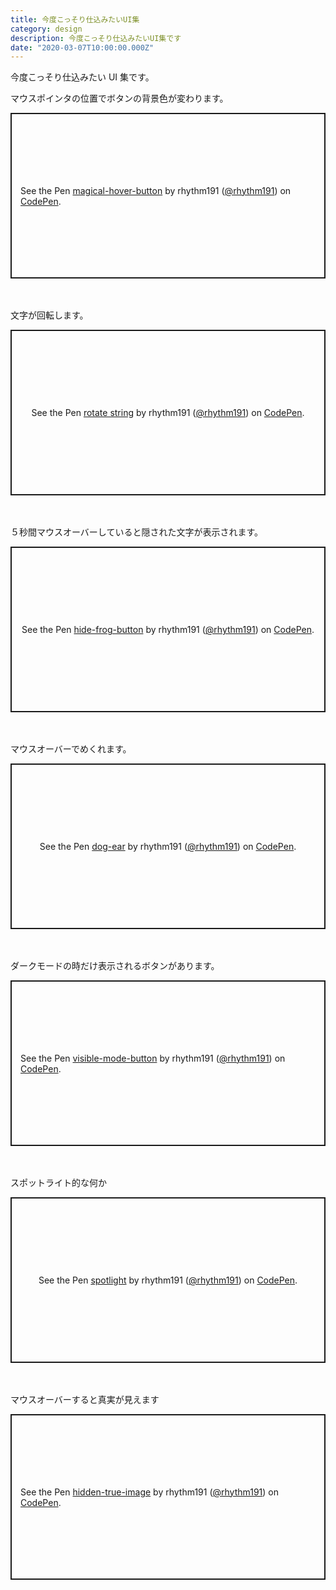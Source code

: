 ```yaml
---
title: 今度こっそり仕込みたいUI集
category: design
description: 今度こっそり仕込みたいUI集です
date: "2020-03-07T10:00:00.000Z"
---
```


今度こっそり仕込みたい UI 集です。

マウスポインタの位置でボタンの背景色が変わります。

<p class="codepen" data-height="265" data-theme-id="dark" data-default-tab="js,result" data-user="rhythm191" data-slug-hash="KKpmRve" data-preview="true" style="height: 265px; box-sizing: border-box; display: flex; align-items: center; justify-content: center; border: 2px solid; margin: 1em 0; padding: 1em;" data-pen-title="magical-hover-button">
  <span>See the Pen <a href="https://codepen.io/rhythm191/pen/KKpmRve">
  magical-hover-button</a> by rhythm191 (<a href="https://codepen.io/rhythm191">@rhythm191</a>)
  on <a href="https://codepen.io">CodePen</a>.</span>
</p>
<script async src="https://static.codepen.io/assets/embed/ei.js"></script>

<br />
<br />
文字が回転します。

<p class="codepen" data-height="265" data-theme-id="dark" data-default-tab="css,result" data-user="rhythm191" data-slug-hash="vYOyNRg" data-preview="true" style="height: 265px; box-sizing: border-box; display: flex; align-items: center; justify-content: center; border: 2px solid; margin: 1em 0; padding: 1em;" data-pen-title="rotate string">
  <span>See the Pen <a href="https://codepen.io/rhythm191/pen/vYOyNRg">
  rotate string</a> by rhythm191 (<a href="https://codepen.io/rhythm191">@rhythm191</a>)
  on <a href="https://codepen.io">CodePen</a>.</span>
</p>
<script async src="https://static.codepen.io/assets/embed/ei.js"></script>

<br />
<br />
５秒間マウスオーバーしていると隠された文字が表示されます。

<p class="codepen" data-height="265" data-theme-id="dark" data-default-tab="css,result" data-user="rhythm191" data-slug-hash="oNXYQqj" data-preview="true" style="height: 265px; box-sizing: border-box; display: flex; align-items: center; justify-content: center; border: 2px solid; margin: 1em 0; padding: 1em;" data-pen-title="hide-frog-button">
  <span>See the Pen <a href="https://codepen.io/rhythm191/pen/oNXYQqj">
  hide-frog-button</a> by rhythm191 (<a href="https://codepen.io/rhythm191">@rhythm191</a>)
  on <a href="https://codepen.io">CodePen</a>.</span>
</p>
<script async src="https://static.codepen.io/assets/embed/ei.js"></script>

<br />
<br />
マウスオーバーでめくれます。

<p class="codepen" data-height="265" data-theme-id="dark" data-default-tab="css,result" data-user="rhythm191" data-slug-hash="dyoNoZQ" data-preview="true" style="height: 265px; box-sizing: border-box; display: flex; align-items: center; justify-content: center; border: 2px solid; margin: 1em 0; padding: 1em;" data-pen-title="dog-ear">
  <span>See the Pen <a href="https://codepen.io/rhythm191/pen/dyoNoZQ">
  dog-ear</a> by rhythm191 (<a href="https://codepen.io/rhythm191">@rhythm191</a>)
  on <a href="https://codepen.io">CodePen</a>.</span>
</p>
<script async src="https://static.codepen.io/assets/embed/ei.js"></script>

<br />
<br />
ダークモードの時だけ表示されるボタンがあります。

<p class="codepen" data-height="265" data-theme-id="dark" data-default-tab="css,result" data-user="rhythm191" data-slug-hash="MWwpbea" data-preview="true" style="height: 265px; box-sizing: border-box; display: flex; align-items: center; justify-content: center; border: 2px solid; margin: 1em 0; padding: 1em;" data-pen-title="visible-mode-button">
  <span>See the Pen <a href="https://codepen.io/rhythm191/pen/MWwpbea">
  visible-mode-button</a> by rhythm191 (<a href="https://codepen.io/rhythm191">@rhythm191</a>)
  on <a href="https://codepen.io">CodePen</a>.</span>
</p>
<script async src="https://static.codepen.io/assets/embed/ei.js"></script>

<br />
<br />
スポットライト的な何か

<p class="codepen" data-height="265" data-theme-id="dark" data-default-tab="js,result" data-user="rhythm191" data-slug-hash="eYNvqNQ" data-preview="true" style="height: 265px; box-sizing: border-box; display: flex; align-items: center; justify-content: center; border: 2px solid; margin: 1em 0; padding: 1em;" data-pen-title="spotlight">
  <span>See the Pen <a href="https://codepen.io/rhythm191/pen/eYNvqNQ">
  spotlight</a> by rhythm191 (<a href="https://codepen.io/rhythm191">@rhythm191</a>)
  on <a href="https://codepen.io">CodePen</a>.</span>
</p>
<script async src="https://static.codepen.io/assets/embed/ei.js"></script>

<br />
<br />
マウスオーバーすると真実が見えます

<p class="codepen" data-height="265" data-theme-id="dark" data-default-tab="css,result" data-user="rhythm191" data-slug-hash="KKpmjgM" data-preview="true" style="height: 265px; box-sizing: border-box; display: flex; align-items: center; justify-content: center; border: 2px solid; margin: 1em 0; padding: 1em;" data-pen-title="hidden-true-image">
  <span>See the Pen <a href="https://codepen.io/rhythm191/pen/KKpmjgM">
  hidden-true-image</a> by rhythm191 (<a href="https://codepen.io/rhythm191">@rhythm191</a>)
  on <a href="https://codepen.io">CodePen</a>.</span>
</p>
<script async src="https://static.codepen.io/assets/embed/ei.js"></script>
